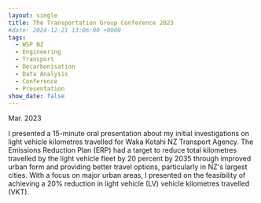 ```yaml
---
layout: single
title: The Transportation Group Conference 2023
#date: 2024-12-21 13:06:00 +0000
tags:
  - WSP NZ
  - Engineering
  - Transport
  - Decarbonisation
  - Data Analysis
  - Conference
  - Presentation
show_date: false
---
```

Mar. 2023

I presented a 15-minute oral presentation about my initial investigations on light vehicle kilometres travelled for Waka Kotahi NZ Transport Agency.
The Emissions Reduction Plan (ERP) had a target to reduce total kilometres travelled by the light vehicle fleet by 20 percent by 2035 through improved urban form and providing better travel options, particularly in NZ's largest cities. With a focus on major urban areas, I presented on the feasibility of achieving a 20% reduction in light vehicle (LV) vehicle kilometres travelled (VKT).